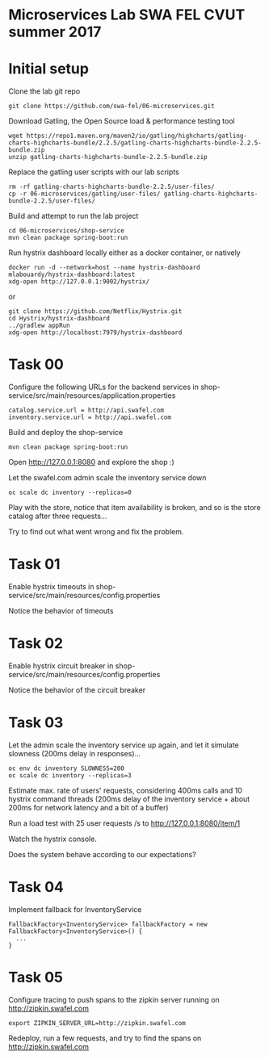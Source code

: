 # Microservices Lab SWA FEL CVUT summer 2017

# Initial setup

Clone the lab git repo

```
git clone https://github.com/swa-fel/06-microservices.git
```

Download Gatling, the Open Source load & performance testing tool

```
wget https://repo1.maven.org/maven2/io/gatling/highcharts/gatling-charts-highcharts-bundle/2.2.5/gatling-charts-highcharts-bundle-2.2.5-bundle.zip
unzip gatling-charts-highcharts-bundle-2.2.5-bundle.zip
```

Replace the gatling user scripts with our lab scripts

```
rm -rf gatling-charts-highcharts-bundle-2.2.5/user-files/
cp -r 06-microservices/gatling/user-files/ gatling-charts-highcharts-bundle-2.2.5/user-files/
```

Build and attempt to run the lab project

```
cd 06-microservices/shop-service
mvn clean package spring-boot:run
```


Run hystrix dashboard locally either as a docker container, or natively

```
docker run -d --network=host --name hystrix-dashboard mlabouardy/hystrix-dashboard:latest
xdg-open http://127.0.0.1:9002/hystrix/
```

or

```
git clone https://github.com/Netflix/Hystrix.git
cd Hystrix/hystrix-dashboard
../gradlew appRun
xdg-open http://localhost:7979/hystrix-dashboard
```

# Task 00

Configure the following URLs for the backend services in shop-service/src/main/resources/application.properties

```
catalog.service.url = http://api.swafel.com
inventory.service.url = http://api.swafel.com
```

Build and deploy the shop-service

```
mvn clean package spring-boot:run
```

Open http://127.0.0.1:8080 and explore the shop :)

Let the swafel.com admin scale the inventory service down

```
oc scale dc inventory --replicas=0
```

Play with the store, notice that item availability is broken, and so is the store catalog after three requests... 


Try to find out what went wrong and fix the problem.


# Task 01

Enable hystrix timeouts in shop-service/src/main/resources/config.properties

Notice the behavior of timeouts

# Task 02

Enable hystrix circuit breaker in shop-service/src/main/resources/config.properties

Notice the behavior of the circuit breaker

# Task 03

Let the admin scale the inventory service up again, and let it simulate slowness (200ms delay in responses)...

```
oc env dc inventory SLOWNESS=200
oc scale dc inventory --replicas=3
```

Estimate max. rate of users' requests, considering 400ms calls and 10 hystrix command threads (200ms delay of the inventory service + about 200ms for network latency and a bit of a buffer)

Run a load test with 25 user requests /s to http://127.0.0.1:8080/item/1

Watch the hystrix console.

Does the system behave according to our expectations?

# Task 04

Implement fallback for InventoryService

```
FallbackFactory<InventoryService> fallbackFactory = new FallbackFactory<InventoryService>() {
  ...
}
```

# Task 05

Configure tracing to push spans to the zipkin server running on http://zipkin.swafel.com

```
export ZIPKIN_SERVER_URL=http://zipkin.swafel.com
```

Redeploy, run a few requests, and try to find the spans on http://zipkin.swafel.com


